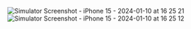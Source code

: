 ![Simulator Screenshot - iPhone 15 - 2024-01-10 at 16 25 21](https://github.com/jigar99/iOSCalculator/assets/29341369/c6390230-a0a3-4540-a12b-6650545c02d7)
![Simulator Screenshot - iPhone 15 - 2024-01-10 at 16 25 12](https://github.com/jigar99/iOSCalculator/assets/29341369/c1277587-b9c7-417c-8867-1234b27b3b17)
